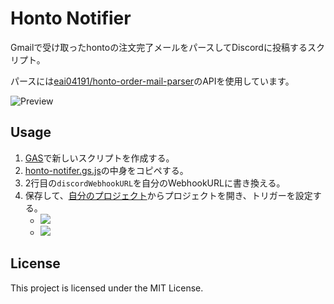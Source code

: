 Honto Notifier
===

Gmailで受け取ったhontoの注文完了メールをパースしてDiscordに投稿するスクリプト。

パースには[eai04191/honto-order-mail-parser](https://github.com/eai04191/honto-order-mail-parser)のAPIを使用しています。

![Preview](https://i.imgur.com/gW5YMyA.png)

## Usage

1. [GAS](https://script.google.com)で新しいスクリプトを作成する。
2. [honto-notifer.gs.js](./honto-notifer.gs.js)の中身をコピペする。
3. 2行目の`discordWebhookURL`を自分のWebhookURLに書き換える。
4. 保存して、[自分のプロジェクト](https://script.google.com/home/my)からプロジェクトを開き、トリガーを設定する。
    - ![](https://i.imgur.com/HvwoDlU.png)
    - ![](https://i.imgur.com/BR3hYNq.png)


## License

This project is licensed under the MIT License.